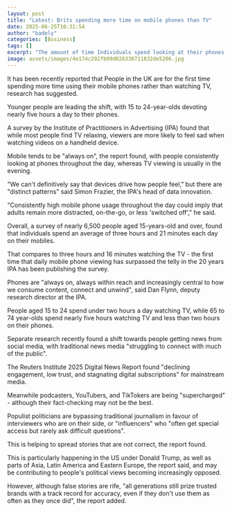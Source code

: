 ```yaml
---
layout: post
title: "Latest: Brits spending more time on mobile phones than TV"
date: 2025-06-25T10:31:54
author: "badely"
categories: [Business]
tags: []
excerpt: "The amount of time Individuals spend looking at their phones surpasses the telly for the first time."
image: assets/images/4e174c292fb99d026330711832de5206.jpg
---
```


It has been recently reported that People in the UK are for the first time spending more time using their mobile phones rather than watching TV, research has suggested.

Younger people are leading the shift, with 15 to 24-year-olds devoting nearly five hours a day to their phones.

A survey by the Institute of Practitioners in Advertising (IPA) found that while most people find TV relaxing, viewers are more likely to feel sad when watching videos on a handheld device.

Mobile tends to be "always on", the report found, with people consistently looking at phones throughout the day, whereas TV viewing is usually in the evening.

"We can't definitively say that devices drive how people feel," but there are "distinct patterns" said Simon Frazier, the IPA's head of data innovation.

"Consistently high mobile phone usage throughout the day could imply that adults remain more distracted, on-the-go, or less 'switched off'," he said.

Overall, a survey of nearly 6,500 people aged 15-years-old and over, found that individuals spend an average of three hours and 21 minutes each day on their mobiles.

That compares to three hours and 16 minutes watching the TV - the first time that daily mobile phone viewing has surpassed the telly in the 20 years IPA has been publishing the survey.   

Phones are "always on, always within reach and increasingly central to how we consume content, connect and unwind", said Dan Flynn, deputy research director at the IPA.

People aged 15 to 24 spend under two hours a day watching TV, while 65 to 74 year-olds spend nearly five hours watching TV and less than two hours on their phones.

Separate research recently found a shift towards people getting news from social media, with traditional news media "struggling to connect with much of the public".

The Reuters Institute 2025 Digital News Report found "declining engagement, low trust, and stagnating digital subscriptions" for mainstream media.

Meanwhile podcasters, YouTubers, and TikTokers are being "supercharged" - although their fact-checking may not be the best.

Populist politicians are bypassing traditional journalism in favour of interviewers who are on their side, or "influencers" who "often get special access but rarely ask difficult questions".

This is helping to spread stories that are not correct, the report found.

This is particularly happening in the US under Donald Trump, as well as parts of Asia, Latin America and Eastern Europe, the report said, and may be contributing to people's political views becoming increasingly opposed.

However, although false stories are rife, "all generations still prize trusted brands with a track record for accuracy, even if they don't use them as often as they once did", the report added.

